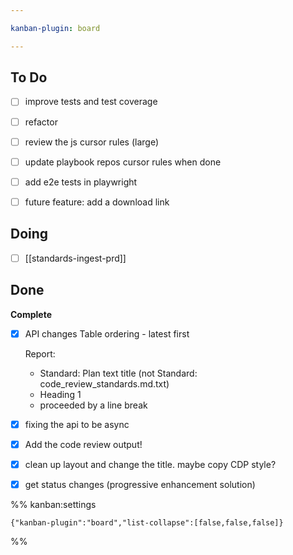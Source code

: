 ```yaml
---

kanban-plugin: board

---
```


## To Do

- [ ] improve tests and test coverage
- [ ] refactor
- [ ] review the js cursor rules (large)
- [ ] update playbook repos cursor rules when done
- [ ] add e2e tests in playwright
- [ ] future feature: add a download link


## Doing

- [ ] [[standards-ingest-prd]]


## Done

**Complete**
- [x] API changes
	Table ordering - latest first
	
	Report:
	- Standard: Plan text title (not Standard: code_review_standards.md.txt)
	- Heading 1
	- proceeded by a line break
- [x] fixing the api to be async
- [x] Add the code review output!
- [x] clean up layout and change the title. maybe copy CDP style?
- [x] get status changes (progressive enhancement solution)




%% kanban:settings
```
{"kanban-plugin":"board","list-collapse":[false,false,false]}
```
%%
